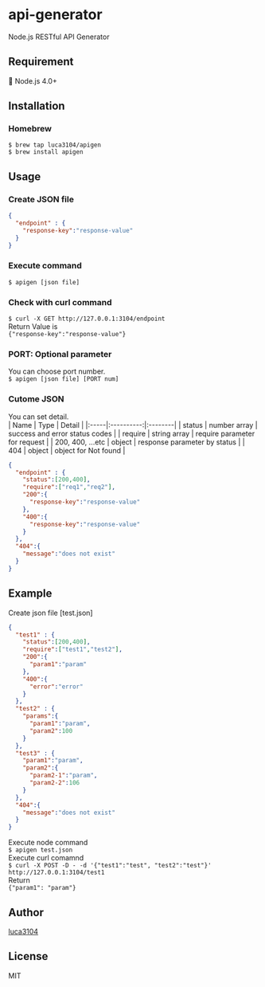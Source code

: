 # api-generator
Node.js RESTful API Generator

## Requirement
:star2: Node.js 4.0+

## Installation
### Homebrew
```
$ brew tap luca3104/apigen
$ brew install apigen
```

## Usage
### Create JSON file
```json
{
  "endpoint" : {
    "response-key":"response-value"
  }
}
```

### Execute command
`$ apigen [json file]`

### Check with curl command
`$ curl -X GET http://127.0.0.1:3104/endpoint`  
Return Value is  
`{"response-key":"response-value"}`

### PORT: Optional parameter
You can choose port number.  
`$ apigen [json file] [PORT num]`

### Cutome JSON
You can set detail.  
| Name | Type |  Detail |
|:-----|:----------:|:--------|
| status | number array | success and error status codes | 
| require | string array | require parameter for request |
| 200, 400, ...etc | object | response parameter by status |
| 404 | object | object for Not found |

```json
{
  "endpoint" : {
    "status":[200,400],
    "require":["req1","req2"],
    "200":{
      "response-key":"response-value"
    },
    "400":{
      "response-key":"response-value"
    }
  },
  "404":{
    "message":"does not exist"
  }
}
```

## Example
Create json file [test.json]
```json:test.json
{
  "test1" : {
    "status":[200,400],
    "require":["test1","test2"],
    "200":{
      "param1":"param"
    },
    "400":{
      "error":"error"
    }
  },
  "test2" : {
    "params":{
      "param1":"param",
      "param2":100
    }
  },
  "test3" : {
    "param1":"param",
    "param2":{
      "param2-1":"param",
      "param2-2":106
    }
  },
  "404":{
    "message":"does not exist"
  }
}

```
Execute node command  
`$ apigen test.json`  
Execute curl comamnd  
`$ curl -X POST -D - -d '{"test1":"test", "test2":"test"}' http://127.0.0.1:3104/test1`  
Return  
`{"param1": "param"}`  

## Author
[luca3104](https://github.com/luca3104)

## License
MIT
